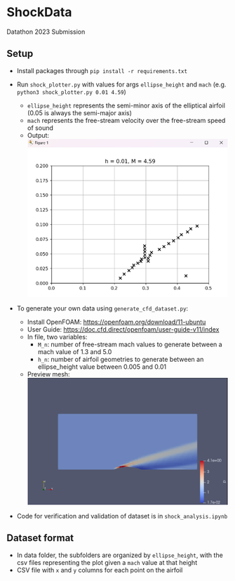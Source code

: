 # ShockData
Datathon 2023 Submission

## Setup

- Install packages through `pip install -r requirements.txt`

- Run `shock_plotter.py` with values for args `ellipse_height` and `mach` (e.g. `python3 shock_plotter.py 0.01 4.59`)
  - `ellipse_height` represents the semi-minor axis of the elliptical airfoil (0.05 is always the semi-major axis)
  - `mach` represents the free-stream velocity over the free-stream speed of sound
  - Output: ![shock plot](static/image.png)

- To generate your own data using `generate_cfd_dataset.py`:
  - Install OpenFOAM: <https://openfoam.org/download/11-ubuntu>
  - User Guide: <https://doc.cfd.direct/openfoam/user-guide-v11/index>
  - In file, two variables:
    - `M_n`: number of free-stream mach values to generate between a mach value of 1.3 and 5.0
    - `h_n`: number of airfoil geometries to generate between an ellipse_height value between 0.005 and 0.01
  - Preview mesh: ![Alt text](static/image-1.png)

- Code for verification and validation of dataset is in `shock_analysis.ipynb`

## Dataset format

- In data folder, the subfolders are organized by `ellipse_height`, with the csv files representing the plot given a `mach` value at that height
- CSV file with `x` and `y` columns for each point on the airfoil
